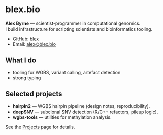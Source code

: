 # blex.bio

**Alex Byrne** — scientist-programmer in computational genomics.  
I build infrastructure for scripting scientists and bioinformatics tooling.

- GitHub: [blex](https://github.com/blex-max)
- Email: [alex@blex.bio](mailto:alex@blex.bio)

## What I do
- tooling for WGBS, variant calling, artefact detection
- strong typing

## Selected projects
- **hairpin2** — WGBS hairpin pipeline (design notes, reproducibility).
- **deepSNV** — subclonal SNV detection (R/C++ refactors, pileup logic).
- **wgbs-tools** — utilities for methylation analysis.

See the [Projects](projects.md) page for details.
